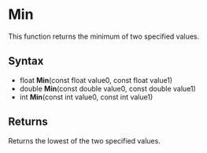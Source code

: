 # Min #
This function returns the minimum of two specified values.

## Syntax ##
- float **Min**(const float value0, const float value1)
- double **Min**(const double value0, const double value1)
- int **Min**(const int value0, const int value1)

## Returns ##
Returns the lowest of the two specified values.